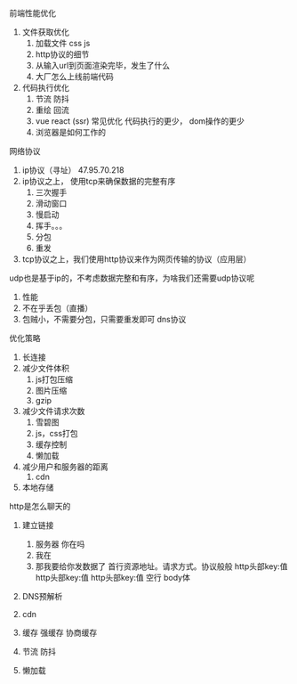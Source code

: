 前端性能优化
1. 文件获取优化
    1. 加载文件 css js
    2. http协议的细节
    3. 从输入url到页面渲染完毕，发生了什么
    4. 大厂怎么上线前端代码
2. 代码执行优化
    1. 节流 防抖
    2. 重绘 回流
    3. vue react (ssr) 常见优化 代码执行的更少， dom操作的更少
    4. 浏览器是如何工作的





网络协议
1.  ip协议（寻址） 47.95.70.218
2.  ip协议之上， 使用tcp来确保数据的完整有序
    1.  三次握手
    2.  滑动窗口
    3.  慢启动
    4.  挥手。。。
    5.  分包
    6.  重发
3. tcp协议之上，我们使用http协议来作为网页传输的协议（应用层）

udp也是基于ip的，不考虑数据完整和有序，为啥我们还需要udp协议呢
1.  性能
2.  不在乎丢包（直播）
3.  包贼小，不需要分包，只需要重发即可 dns协议


优化策略
1.  长连接
2.  减少文件体积
    1.  js打包压缩
    2.  图片压缩
    3.  gzip
3.  减少文件请求次数
    1. 雪碧图
    2. js，css打包
    3. 缓存控制
    4. 懒加载
4.  减少用户和服务器的距离
    1. cdn
5.  本地存储

http是怎么聊天的
1. 建立链接
    1. 服务器 你在吗
    2. 我在
    3. 那我要给你发数据了
首行资源地址。请求方式。协议般般
http头部key:值
http头部key:值
http头部key:值
空行
body体




1. DNS预解析
<meta http-equiv="x-dns-prefetch-control" content="on" />
<link rel="dns-prefetch" href="//img.alicdn.com">


2. cdn

3. 缓存
强缓存 协商缓存

4. 节流 防抖

5. 懒加载
